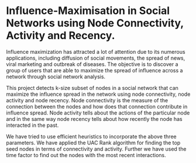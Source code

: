 # Influence-Maximisation in Social Networks using Node Connectivity, Activity and Recency.
Influence maximization has attracted a lot of attention due to its numerous applications, including diffusion of social movements, the spread of news, viral marketing and outbreak of diseases. The objective is to discover a group of users that are able to maximize the spread of influence across a network through social network analysis.

 This project detects k-size subset of nodes in a social network that can maximize the influence spread in the network using node connectivity, node activity and node recency. Node connectivity is the measure of the connection between the nodes and how does that connection contribute in influence spread. Node activity tells about the actions of the particular node and in the same way node recency tells about how recently the node has interacted in the past.

We have tried to use efficient heuristics to incorporate the above three parameters. We have applied the UAC Rank algorithm for finding the top seed nodes in terms of connectivity and activity. Further we have used the time factor to find out the nodes with the most recent interactions.
